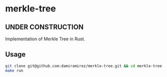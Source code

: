 # merkle-tree

## UNDER CONSTRUCTION

Implementation of Merkle Tree in Rust.

## Usage

```bash
git clone git@github.com:damiramirez/merkle-tree.git && cd merkle-tree
make run
```
